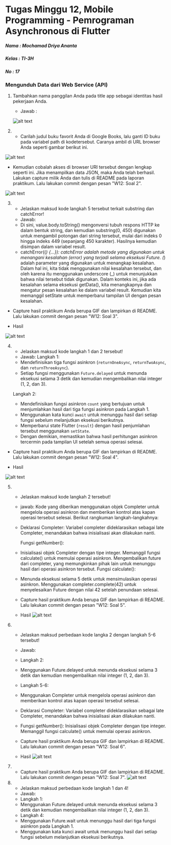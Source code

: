# Tugas Minggu 12, Mobile Programming - Pemrograman Asynchronous di Flutter

##### Nama  : Mochamad Driya Ananta
##### Kelas : TI-3H
##### No    : 17

### Mengunduh Data dari Web Service (API)

 1. Tambahkan nama panggilan Anda pada title app sebagai identitas hasil pekerjaan Anda.
    - Jawab :

    ![alt text](docs/p1-soal-1.png)

 2.  - Carilah judul buku favorit Anda di Google Books, lalu ganti ID buku pada variabel path di kodetersebut. Caranya ambil di URL browser Anda seperti gambar berikut ini.

![alt text](docs/p1-soal-2-a.png)

- Kemudian cobalah akses di browser URI tersebut dengan lengkap seperti ini. Jika menampilkan data JSON, maka Anda telah berhasil. Lakukan capture milik Anda dan tulis di README pada laporan praktikum. Lalu lakukan commit dengan pesan "W12: Soal 2".

![alt text](docs/p1-soal-2-a.png)


3.  - Jelaskan maksud kode langkah 5 tersebut   terkait substring dan catchError!
    - Jawab: 
    -   Di sini, value.body.toString() mengonversi tubuh respons HTTP ke dalam bentuk string, dan kemudian substring(0, 450) digunakan untuk mengambil potongan dari string tersebut, mulai dari indeks 0 hingga indeks 449 (sepanjang 450 karakter). Hasilnya kemudian disimpan dalam variabel result.
    - catchError((_) {...}):
    catchError adalah metode yang digunakan untuk menangani kesalahan (error) yang terjadi selama eksekusi Future.
    (_) adalah parameter yang digunakan untuk menangkap kesalahan. Dalam hal ini, kita tidak menggunakan nilai kesalahan tersebut, dan oleh karena itu menggunakan underscore (_) untuk menunjukkan bahwa nilai tersebut tidak digunakan.
    Dalam konteks ini, jika ada kesalahan selama eksekusi getData(), kita menangkapnya dan mengatur pesan kesalahan ke dalam variabel result. Kemudian kita memanggil setState untuk memperbarui tampilan UI dengan pesan kesalahan.
- Capture hasil praktikum Anda berupa GIF dan lampirkan di README. Lalu lakukan commit dengan pesan "W12: Soal 3".

- Hasil

![alt text](docs/p1-soal-3.gif)


4. - Jelaskan maksud kode langkah 1 dan 2 tersebut!
    - Jawab:
    Langkah 1:
    - Mendefinisikan tiga fungsi asinkron (`returnOneAsync`, `returnTwoAsync`, dan `returnThreeAsync`).
    - Setiap fungsi menggunakan `Future.delayed` untuk menunda eksekusi selama 3 detik dan kemudian mengembalikan nilai integer (1, 2, dan 3).

    Langkah 2:
    - Mendefinisikan fungsi asinkron `count` yang bertujuan untuk menjumlahkan hasil dari tiga fungsi asinkron pada Langkah 1.
    - Menggunakan kata kunci `await` untuk menunggu hasil dari setiap fungsi sebelum melanjutkan eksekusi berikutnya.
    - Memperbarui state Flutter (`result`) dengan hasil penjumlahan tersebut menggunakan `setState`.
    - Dengan demikian, memastikan bahwa hasil perhitungan asinkron tercermin pada tampilan UI setelah semua operasi selesai.

- Capture hasil praktikum Anda berupa GIF dan lampirkan di README. Lalu lakukan commit dengan pesan "W12: Soal 4".

- Hasil

![alt text](docs/p2-soal-1.gif)

5. - Jelaskan maksud kode langkah 2 tersebut!
    - jawab:
    Kode yang diberikan menggunakan objek Completer untuk mengelola operasi asinkron dan memberikan kontrol atas kapan operasi tersebut selesai. Berikut rangkuman langkah-langkahnya:

    - Deklarasi Completer: Variabel completer dideklarasikan sebagai late Completer, menandakan bahwa inisialisasi akan dilakukan nanti.

        Fungsi getNumber():

    - Inisialisasi objek Completer dengan tipe integer.
    Memanggil fungsi calculate() untuk memulai operasi asinkron.
    Mengembalikan future dari completer, yang memungkinkan pihak lain untuk menunggu hasil dari operasi asinkron tersebut.
    Fungsi calculate():

    - Menunda eksekusi selama 5 detik untuk mensimulasikan operasi asinkron.
    Menggunakan completer.complete(42) untuk menyelesaikan Future dengan nilai 42 setelah penundaan selesai.

    - Capture hasil praktikum Anda berupa GIF dan lampirkan di README. Lalu lakukan commit dengan pesan "W12: Soal 5".

    - Hasil
    ![alt text](docs/p3-soal-1.gif)

6.  - Jelaskan maksud perbedaan kode langka 2 dengan langkah 5-6 tersebut!
    - Jawab:
    - Langkah 2:
    - Menggunakan Future.delayed untuk menunda eksekusi selama 3 detik dan kemudian mengembalikan nilai integer (1, 2, dan 3).
    - Langkah 5-6:
    - Menggunakan Completer untuk mengelola operasi asinkron dan memberikan kontrol atas kapan operasi tersebut selesai.
    - Deklarasi Completer: Variabel completer dideklarasikan sebagai late Completer, menandakan bahwa inisialisasi akan dilakukan nanti.
    - Fungsi getNumber():
    Inisialisasi objek Completer dengan tipe integer.
    Memanggil fungsi calculate() untuk memulai operasi asinkron.

    - Capture hasil praktikum Anda berupa GIF dan lampirkan di README. Lalu lakukan commit dengan pesan "W12: Soal 6".

    - Hasil
    ![alt text](docs/p3-soal-1.gif)
    
7. - Capture hasil praktikum Anda berupa GIF dan lampirkan di README. Lalu lakukan commit dengan pesan "W12: Soal 7".
    ![alt text](docs/p4-soal-7.gif)

8.  - Jelaskan maksud perbedaan kode langkah 1 dan 4!
    - Jawab:
    - Langkah 1:
    - Menggunakan Future.delayed untuk menunda eksekusi selama 3 detik dan kemudian mengembalikan nilai integer (1, 2, dan 3).
    - Langkah 4:
    - Menggunakan Future.wait untuk menunggu hasil dari tiga fungsi asinkron pada Langkah 1.
    - Menggunakan kata kunci await untuk menunggu hasil dari setiap fungsi sebelum melanjutkan eksekusi berikutnya. 